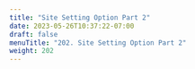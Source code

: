 ```yaml
---
title: "Site Setting Option Part 2"
date: 2023-05-26T10:37:22-07:00
draft: false
menuTitle: "202. Site Setting Option Part 2"
weight: 202
---
```


